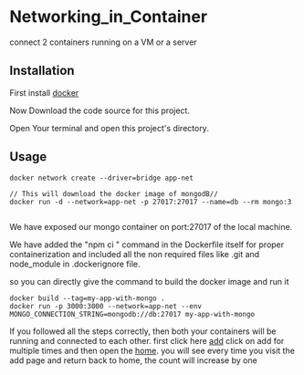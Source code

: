 # Networking_in_Container
connect 2 containers running on a VM or a server

## Installation

First install [docker](https://www.docker.com/products/docker-desktop)

Now Download the code source for this project.

Open Your terminal and open this project's directory.

## Usage

```CMD
docker network create --driver=bridge app-net

// This will download the docker image of mongodB//
docker run -d --network=app-net -p 27017:27017 --name=db --rm mongo:3


```

We have exposed our mongo container on port:27017 of the local machine.

We have added the "npm ci " command in the Dockerfile itself for proper containerization and included all the non required files like .git and node_module in .dockerignore file.

so you can directly give the command to build the docker image and run it
```CMD
docker build --tag=my-app-with-mongo .
docker run -p 3000:3000 --network=app-net --env MONGO_CONNECTION_STRING=mongodb://db:27017 my-app-with-mongo

```
If you followed all the steps correctly, then both your containers will be running and connected to each other.
first click here  [add](http://localhost:3000/add)
click on add for multiple times and then open the [home](http://localhost:3000/).
you will see every time you visit the add page and return back to home, the count will increase by one

